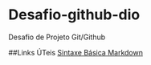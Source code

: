 # Desafio-github-dio
Desafio de Projeto Git/Github

##Links ÚTeis
[Sintaxe Básica Markdown](https://www.markdownguide.org/basic-syntax)
